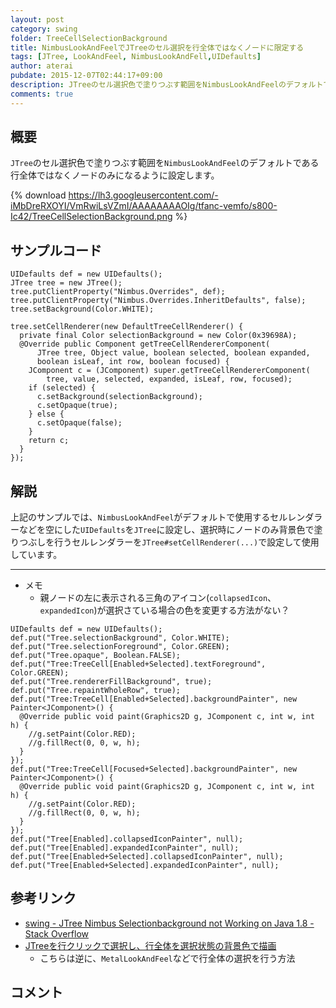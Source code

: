 ```yaml
---
layout: post
category: swing
folder: TreeCellSelectionBackground
title: NimbusLookAndFeelでJTreeのセル選択を行全体ではなくノードに限定する
tags: [JTree, LookAndFeel, NimbusLookAndFell,UIDefaults]
author: aterai
pubdate: 2015-12-07T02:44:17+09:00
description: JTreeのセル選択色で塗りつぶす範囲をNimbusLookAndFeelのデフォルトである行全体ではなくノードのみになるように設定します。
comments: true
---
```

## 概要
`JTree`のセル選択色で塗りつぶす範囲を`NimbusLookAndFeel`のデフォルトである行全体ではなくノードのみになるように設定します。

{% download https://lh3.googleusercontent.com/-iMbDreRXOYI/VmRwiLsVZmI/AAAAAAAAOIg/tfanc-vemfo/s800-Ic42/TreeCellSelectionBackground.png %}

## サンプルコード
<pre class="prettyprint"><code>UIDefaults def = new UIDefaults();
JTree tree = new JTree();
tree.putClientProperty("Nimbus.Overrides", def);
tree.putClientProperty("Nimbus.Overrides.InheritDefaults", false);
tree.setBackground(Color.WHITE);

tree.setCellRenderer(new DefaultTreeCellRenderer() {
  private final Color selectionBackground = new Color(0x39698A);
  @Override public Component getTreeCellRendererComponent(
      JTree tree, Object value, boolean selected, boolean expanded,
      boolean isLeaf, int row, boolean focused) {
    JComponent c = (JComponent) super.getTreeCellRendererComponent(
        tree, value, selected, expanded, isLeaf, row, focused);
    if (selected) {
      c.setBackground(selectionBackground);
      c.setOpaque(true);
    } else {
      c.setOpaque(false);
    }
    return c;
  }
});
</code></pre>

## 解説
上記のサンプルでは、`NimbusLookAndFeel`がデフォルトで使用するセルレンダラーなどを空にした`UIDefaults`を`JTree`に設定し、選択時にノードのみ背景色で塗りつぶしを行うセルレンダラーを`JTree#setCellRenderer(...)`で設定して使用しています。

- - - -
- メモ
    - 親ノードの左に表示される三角のアイコン(`collapsedIcon`、`expandedIcon`)が選択さている場合の色を変更する方法がない？

<!-- dummy comment line for breaking list -->

<pre class="prettyprint"><code>UIDefaults def = new UIDefaults();
def.put("Tree.selectionBackground", Color.WHITE);
def.put("Tree.selectionForeground", Color.GREEN);
def.put("Tree.opaque", Boolean.FALSE);
def.put("Tree:TreeCell[Enabled+Selected].textForeground", Color.GREEN);
def.put("Tree.rendererFillBackground", true);
def.put("Tree.repaintWholeRow", true);
def.put("Tree:TreeCell[Enabled+Selected].backgroundPainter", new Painter&lt;JComponent&gt;() {
  @Override public void paint(Graphics2D g, JComponent c, int w, int h) {
    //g.setPaint(Color.RED);
    //g.fillRect(0, 0, w, h);
  }
});
def.put("Tree:TreeCell[Focused+Selected].backgroundPainter", new Painter&lt;JComponent&gt;() {
  @Override public void paint(Graphics2D g, JComponent c, int w, int h) {
    //g.setPaint(Color.RED);
    //g.fillRect(0, 0, w, h);
  }
});
def.put("Tree[Enabled].collapsedIconPainter", null);
def.put("Tree[Enabled].expandedIconPainter", null);
def.put("Tree[Enabled+Selected].collapsedIconPainter", null);
def.put("Tree[Enabled+Selected].expandedIconPainter", null);
</code></pre>

## 参考リンク
- [swing - JTree Nimbus Selectionbackground not Working on Java 1.8 - Stack Overflow](http://stackoverflow.com/questions/33939381/jtree-nimbus-selectionbackground-not-working-on-java-1-8)
- [JTreeを行クリックで選択し、行全体を選択状態の背景色で描画](http://ateraimemo.com/Swing/TreeRowSelection.html)
    - こちらは逆に、`MetalLookAndFeel`などで行全体の選択を行う方法

<!-- dummy comment line for breaking list -->

## コメント

